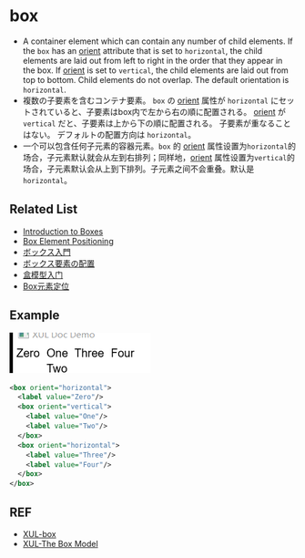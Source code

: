# box

 - A container element which can contain any number of child elements. If the `box` has an [orient](#orient) attribute that is set to `horizontal`, the child elements are laid out from left to right in the order that they appear in the box. If [orient](#orient) is set to `vertical`, the child elements are laid out from top to bottom. Child elements do not overlap. The default orientation is `horizontal`.
 - 複数の子要素を含むコンテナ要素。 `box` の [orient](#orient) 属性が `horizontal` にセットされていると、子要素はbox内で左から右の順に配置される。 [orient](#orient) が `vertical` だと、子要素は上から下の順に配置される。 子要素が重なることはない。 デフォルトの配置方向は `horizontal`。
 - 一个可以包含任何子元素的容器元素。`box` 的 [orient](#orient) 属性设置为`horizontal`的场合，子元素默认就会从左到右排列；同样地，[orient](#orient) 属性设置为`vertical`的场合，子元素默认会从上到下排列。子元素之间不会重叠。默认是`horizontal`。

 
## Related List

 - [Introduction to Boxes](./the-box-model.en.md)
 - [Box Element Positioning](./element-positioning.en.md)
 - [ボックス入門](./the-box-model.jp.md)
 - [ボックス要素の配置](./element-positioning.jp.md)
 - [盒模型入门](./the-box-model.zh.md)
 - [Box元素定位](./element-positioning.zh.md)

## Example

![box-demo](./images/de-box.png)

```xml
<box orient="horizontal">
  <label value="Zero"/>
  <box orient="vertical">
    <label value="One"/>
    <label value="Two"/>
  </box>
  <box orient="horizontal">
    <label value="Three"/>
    <label value="Four"/>
  </box>
</box>
```



## REF

 - [XUL-box](https://developer.mozilla.org/en-US/docs/Archive/Mozilla/XUL/box)
 - [XUL-The Box Model](https://developer.mozilla.org/en-US/docs/Archive/Mozilla/XUL/Tutorial/The_Box_Model)
